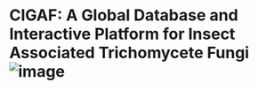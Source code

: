 # CIGAF: A Global Database and Interactive Platform for Insect Associated Trichomycete Fungi![image](https://user-images.githubusercontent.com/19365102/223760377-37c8cee2-5404-4f23-84f0-12d41fc923d2.png)
